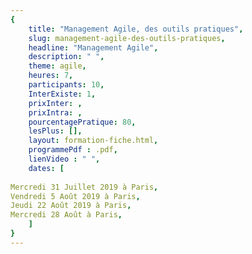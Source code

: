 ```yaml
---
{
	title: "Management Agile, des outils pratiques",
	slug: management-agile-des-outils-pratiques, 
	headline: "Management Agile",
	description: " ",
	theme: agile,
	heures: 7,
	participants: 10,
	InterExiste: 1,
	prixInter: ,
	prixIntra: ,
	pourcentagePratique: 80,
	lesPlus: [],
	layout: formation-fiche.html, 
	programmePdf : .pdf,
	lienVideo : " ",
	dates: [
  
Mercredi 31 Juillet 2019 à Paris,
Vendredi 5 Août 2019 à Paris, 
Jeudi 22 Août 2019 à Paris,
Mercredi 28 Août à Paris,
	]
}
---
```

